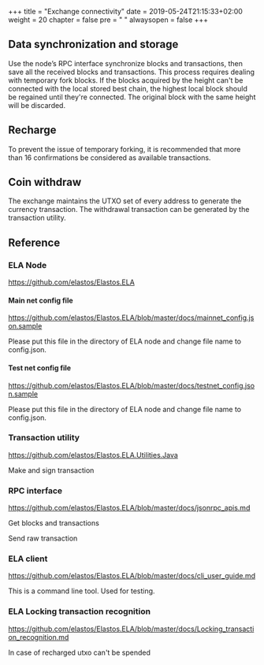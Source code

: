 +++
title = "Exchange connectivity"
date = 2019-05-24T21:15:33+02:00
weight = 20
chapter = false
pre = "<i class='fa ela-page'></i> "
alwaysopen = false
+++ 

## Data synchronization and storage

Use the node’s RPC interface synchronize blocks and transactions, then save all the received blocks and transactions.
This process requires dealing with temporary fork blocks. If the blocks acquired by the height can't be connected with the local stored best chain, the highest local block should be regained until they're connected. The original block with the same height will be discarded.

## Recharge

To prevent the issue of temporary forking, it is recommended that more than 16 confirmations be considered as available transactions.

## Coin withdraw

The exchange maintains the UTXO set of every address to generate the currency transaction. The withdrawal transaction can be generated by the transaction utility.

## Reference

### ELA Node

<https://github.com/elastos/Elastos.ELA>

#### Main net config file

<https://github.com/elastos/Elastos.ELA/blob/master/docs/mainnet_config.json.sample>

Please put this file in the directory of ELA node and change file name to config.json.

#### Test net config file

<https://github.com/elastos/Elastos.ELA/blob/master/docs/testnet_config.json.sample>

Please put this file in the directory of ELA node and change file name to config.json.

### Transaction utility

<https://github.com/elastos/Elastos.ELA.Utilities.Java>

Make and sign transaction

### RPC interface

<https://github.com/elastos/Elastos.ELA/blob/master/docs/jsonrpc_apis.md>

Get blocks and transactions

Send raw transaction

### ELA client

<https://github.com/elastos/Elastos.ELA/blob/master/docs/cli_user_guide.md>

This is a command line tool. Used for testing.

### ELA Locking transaction recognition

<https://github.com/elastos/Elastos.ELA/blob/master/docs/Locking_transaction_recognition.md>

In case of recharged utxo can't be spended